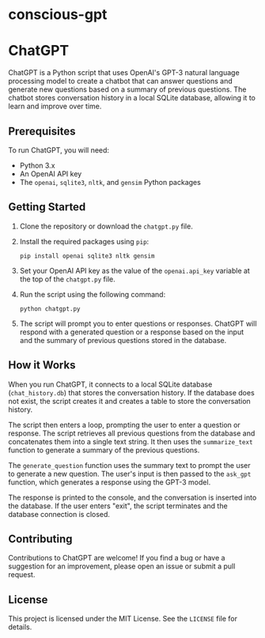 # conscious-gpt

# ChatGPT

ChatGPT is a Python script that uses OpenAI's GPT-3 natural language processing model to create a chatbot that can answer questions and generate new questions based on a summary of previous questions. The chatbot stores conversation history in a local SQLite database, allowing it to learn and improve over time.

## Prerequisites

To run ChatGPT, you will need:

- Python 3.x
- An OpenAI API key
- The `openai`, `sqlite3`, `nltk`, and `gensim` Python packages

## Getting Started

1. Clone the repository or download the `chatgpt.py` file.
2. Install the required packages using `pip`:

   ```
   pip install openai sqlite3 nltk gensim
   ```

3. Set your OpenAI API key as the value of the `openai.api_key` variable at the top of the `chatgpt.py` file.
4. Run the script using the following command:

   ```
   python chatgpt.py
   ```

5. The script will prompt you to enter questions or responses. ChatGPT will respond with a generated question or a response based on the input and the summary of previous questions stored in the database.

## How it Works

When you run ChatGPT, it connects to a local SQLite database (`chat_history.db`) that stores the conversation history. If the database does not exist, the script creates it and creates a table to store the conversation history.

The script then enters a loop, prompting the user to enter a question or response. The script retrieves all previous questions from the database and concatenates them into a single text string. It then uses the `summarize_text` function to generate a summary of the previous questions.

The `generate_question` function uses the summary text to prompt the user to generate a new question. The user's input is then passed to the `ask_gpt` function, which generates a response using the GPT-3 model.

The response is printed to the console, and the conversation is inserted into the database. If the user enters "exit", the script terminates and the database connection is closed.

## Contributing

Contributions to ChatGPT are welcome! If you find a bug or have a suggestion for an improvement, please open an issue or submit a pull request.

## License

This project is licensed under the MIT License. See the `LICENSE` file for details.
